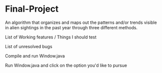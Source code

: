 # Final-Project

An algorithm that organizes and maps out the patterns and/or trends visible in alien sightings in the past year through three different methods. 

List of Working features / Things I should test

List of unresolved bugs

Compile and run Window.java

Run Window.java and click on the option you'd like to pursue
